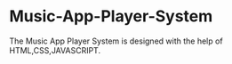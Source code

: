 # Music-App-Player-System
The Music App Player System is designed with the help of HTML,CSS,JAVASCRIPT.
